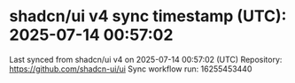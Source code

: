 # shadcn/ui v4 sync timestamp (UTC): 2025-07-14 00:57:02
Last synced from shadcn/ui v4 on 2025-07-14 00:57:02 (UTC)
Repository: https://github.com/shadcn-ui/ui
Sync workflow run: 16255453440
